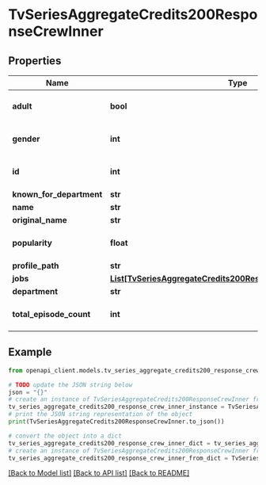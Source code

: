 # TvSeriesAggregateCredits200ResponseCrewInner


## Properties

Name | Type | Description | Notes
------------ | ------------- | ------------- | -------------
**adult** | **bool** |  | [optional] [default to True]
**gender** | **int** |  | [optional] [default to 0]
**id** | **int** |  | [optional] [default to 0]
**known_for_department** | **str** |  | [optional] 
**name** | **str** |  | [optional] 
**original_name** | **str** |  | [optional] 
**popularity** | **float** |  | [optional] [default to 0]
**profile_path** | **str** |  | [optional] 
**jobs** | [**List[TvSeriesAggregateCredits200ResponseCrewInnerJobsInner]**](TvSeriesAggregateCredits200ResponseCrewInnerJobsInner.md) |  | [optional] 
**department** | **str** |  | [optional] 
**total_episode_count** | **int** |  | [optional] [default to 0]

## Example

```python
from openapi_client.models.tv_series_aggregate_credits200_response_crew_inner import TvSeriesAggregateCredits200ResponseCrewInner

# TODO update the JSON string below
json = "{}"
# create an instance of TvSeriesAggregateCredits200ResponseCrewInner from a JSON string
tv_series_aggregate_credits200_response_crew_inner_instance = TvSeriesAggregateCredits200ResponseCrewInner.from_json(json)
# print the JSON string representation of the object
print(TvSeriesAggregateCredits200ResponseCrewInner.to_json())

# convert the object into a dict
tv_series_aggregate_credits200_response_crew_inner_dict = tv_series_aggregate_credits200_response_crew_inner_instance.to_dict()
# create an instance of TvSeriesAggregateCredits200ResponseCrewInner from a dict
tv_series_aggregate_credits200_response_crew_inner_from_dict = TvSeriesAggregateCredits200ResponseCrewInner.from_dict(tv_series_aggregate_credits200_response_crew_inner_dict)
```
[[Back to Model list]](../README.md#documentation-for-models) [[Back to API list]](../README.md#documentation-for-api-endpoints) [[Back to README]](../README.md)


